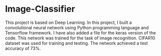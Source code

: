 # Image-Classifier

This project is based on Deep Learning. In this project, I built a convolutional neural network using Python programming language and Tensorflow framework. I have also added a file for the keras version of the code. This network was trained for the task of image recognition. CIFAR10 dataset was used for training and testing. The network achieved a test accuracy of 73%.
